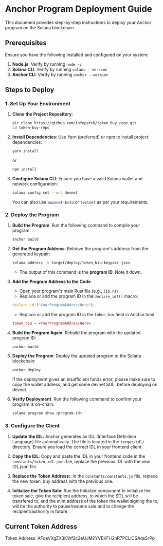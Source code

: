 

# Anchor Program Deployment Guide

This document provides step-by-step instructions to deploy your Anchor program on the Solana blockchain.

## Prerequisites

Ensure you have the following installed and configured on your system:

1. **Node.js**: Verify by running `node -v`
2. **Solana CLI**: Verify by running `solana --version`
3. **Anchor CLI**: Verify by running `anchor --version`

## Steps to Deploy

### 1. Set Up Your Environment

1. **Clone the Project Repository**:
   ```bash
   git clone https://github.com/infoparth/token_buy_repo.git
   cd token-buy-repo
   ```

2. **Install Dependencies**:
   Use Yarn (preferred) or npm to install project dependencies:

   ```bash
   yarn install
   ```
   or
   ```bash
   npm install
   ```

3. **Configure Solana CLI**:
   Ensure you have a valid Solana wallet and network configuration:

   ```bash
   solana config set --url devnet
   ```
   You can also use `mainnet-beta` or `testnet` as per your requirements.

### 2. Deploy the Program

1. **Build the Program**:
   Run the following command to compile your program:

   ```bash
   anchor build
   ```

2. **Get the Program Address**:
   Retrieve the program's address from the generated keypair:

   ```bash
   solana address -k target/deploy/token_biu-keypair.json
   ```
   * The output of this command is the **program ID**. Note it down.

3. **Add the Program Address to the Code**:
   * Open your program's main Rust file (e.g., `lib.rs`)
   * Replace or add the program ID in the `declare_id!()` macro:

   ```rust
   declare_id!("YourProgramAddressHere");
   ```

   * Replace or add the program ID in the `token_biu` field in Anchor.toml

   ```toml
   token_biu = <YourProgramAddressHere>
   ```

4. **Build the Program Again**:
   Rebuild the program with the updated program ID:

   ```bash
   anchor build
   ```

5. **Deploy the Program**:
   Deploy the updated program to the Solana blockchain:

   ```bash
   anchor deploy
   ```

   If the deployment gives an insufficient funds error, please make sure to copy the wallet address, and get some devnet SOL, before deploying on devnet.

6. **Verify Deployment**:
   Run the following command to confirm your program is on-chain:

   ```bash
   solana program show <program-id>
   ```

### 3. Configure the Client

1. **Update the IDL**:
   Anchor generates an IDL (Interface Definition Language) file automatically. The file is located in the `target/idl/` directory. Ensure you load the correct IDL in your frontend client.

2. **Copy the IDL**:
   Copy and paste the IDL in your frontend code in the `constants/token_idl.json` file, replace the previous IDL with the new IDL.json file.

3. **Replace the Token Address:**:
   In the `constants/constants.js` file, replace the new token_buy address with the previous one.

4. **Initialize the Token Sale**:
   Run the Initialize component to Initialize the token sale, give the recipient address, to which the SOL will be transfered to, and the mint address of the 
   token the wallet signing the tx, will be the authority to pause/resume sale and to change the recipient/authority in future.


## Current Token Address

Token Address: AFqeVXgZX3KWf2c2eUJM2YVEKFH2nR7PCLiCSAqsSrPp
